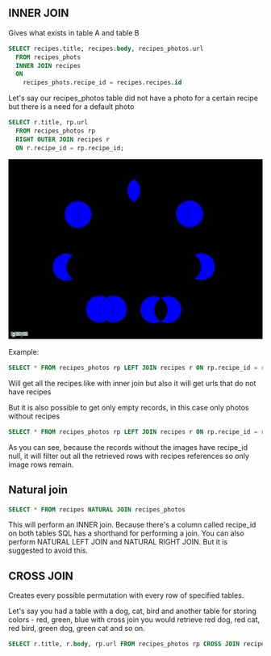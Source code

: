 ## INNER JOIN

Gives what exists in table A and table B

```sql
SELECT recipes.title, recipes.body, recipes_photos.url 
  FROM recipes_phots 
  INNER JOIN recipes 
  ON 
    recipes_phots.recipe_id = recipes.recipes.id
```

Let's say our recipes_photos table did not have a photo for a certain recipe but there is a need for a default photo

```sql
SELECT r.title, rp.url 
  FROM recipes_photos rp 
  RIGHT OUTER JOIN recipes r 
  ON r.recipe_id = rp.recipe_id;
```

![Joins](./joins.bmp)

Example: 

```sql
SELECT * FROM recipes_photos rp LEFT JOIN recipes r ON rp.recipe_id = r.recipe_id WHERE r.recipe_id IS NULL;
```

Will get all the recipes like with inner join but also it will get urls that do not have recipes

But it is also possible to get only empty records, in this case only photos without recipes

```sql
SELECT * FROM recipes_photos rp LEFT JOIN recipes r ON rp.recipe_id = r.recipe_id WHERE r.recipe_id IS NULL
```

As you can see, because the records without the images have recipe_id null, it will filter out all the retrieved rows with recipes references so only image rows remain.

## Natural join

```sql
SELECT * FROM recipes NATURAL JOIN recipes_photos
```

This will perform an INNER join. Because there's a column called recipe_id on both tables SQL has a shorthand for performing a join. You can also perform NATURAL LEFT JOIN and NATURAL RIGHT JOIN. But it is suggested to avoid this.

## CROSS JOIN 

Creates every possible permutation with every row of specified tables.

Let's say you had a table with a dog, cat, bird and another table for storing colors - red, green, blue with cross join you would retrieve
red dog, red cat, red bird, green dog, green cat and so on.

```sql
SELECT r.title, r.body, rp.url FROM recipes_photos rp CROSS JOIN recipes r;
```